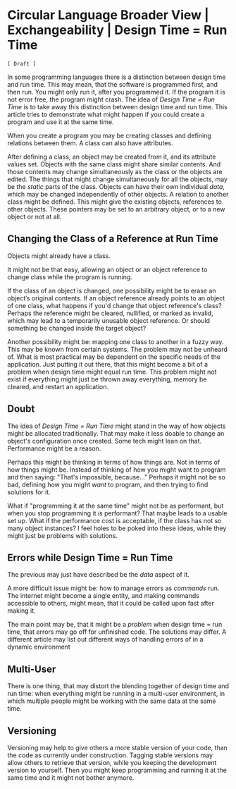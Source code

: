﻿Circular Language Broader View | Exchangeability | Design Time = Run Time
=========================================================================

`[ Draft ]`

In some programming languages there is a distinction between design time and run time. This may mean, that the software is programmed first, and then run. You might only run it, after you programmed it. If the program it is not error free, the program might crash. The idea of *Design Time = Run Time* is to take away this distinction between design time and run time. This article tries to demonstrate what might happen if you could create a program and use it at the same time.

When you create a program you may be creating classes and defining relations between them. A class can also have attributes.

After defining a class, an object may be created from it, and its attribute values set. Objects with the same class might share similar contents. And those contents may change simultaneously as the class or the objects are edited. The things that might change simultaneously for all the objects, may be the *static* parts of the class. Objects can have their own individual *data*, which may be changed independently of other objects. A relation to another class might be defined. This might give the existing objects, references to other objects. These pointers may be set to an arbitrary object, or to a new object or not at all.

## Changing the Class of a Reference at Run Time

Objects might already have a class.
 
It might not be that easy, allowing an object or an object reference to change class while the program is running.

If the class of an object is changed, one possibility might be to erase an object’s original contents. If an object reference already points to an object of one class, what happens if you'd change that object reference's class? Perhaps the reference might be cleared, nullified, or marked as invalid, which may lead to a temporarily unusable object reference. Or should something be changed inside the target object?

Another possibility might be: mapping one class to another in a fuzzy way. This may be known from certain systems. The problem may not be unheard of. What is most practical may be dependent on the specific needs of the application. Just putting it out there, that this might become a bit of a problem when design time might equal run time. This problem might not exist if everything might just be thrown away everything, memory be cleared, and restart an application.

## Doubt

The idea of *Design Time = Run Time* might stand in the way of how objects might be allocated traditionally. That may make it less doable to change an object's configuration once created. Some tech might lean on that. Performance might be a reason.

Perhaps this might be thinking in terms of how things are. Not in terms of how things might be. Instead of thinking of how you might want to program and then saying: "That's impossible, because..." Perhaps it might not be so bad, defining how you might *want* to program, and then trying to find solutions for it.

What if "programming it at the same time" might not be as performant, but when you stop programming it *is* performant? That maybe leads to a usable set up. What if the performance cost is acceptable, if the class has not so many object instances? I feel holes to be poked into these ideas, while they might just be problems with solutions.

## Errors while Design Time = Run Time

The previous may just have described be the *data* aspect of it.

A more difficult issue might be: how to manage errors as *commands* run. The internet might become a single entity, and making commands accessible to others, might mean, that it could be called upon fast after making it.

The main point may be, that it might be a *problem* when design time = run time, that errors may go off for unfinished code. The solutions may differ. A different article may list out different ways of handling errors of in a dynamic environment

## Multi-User

There is one thing, that may distort the blending together of design time and run time: when everything might be running in a multi-user environment, in which multiple people might be working with the same data at the same time.

## Versioning

Versioning may help to give others a more stable version of your code, than the code as currently under construction. Tagging stable versions may allow others to retrieve that version, while you keeping the development version to yourself. Then you might keep programming and running it at the same time and it might not bother anymore.